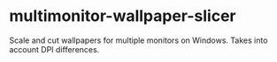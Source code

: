 # multimonitor-wallpaper-slicer
Scale and cut wallpapers for multiple monitors on Windows. Takes into account DPI differences.
